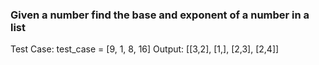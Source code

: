 ### Given a number find the base and exponent of a number in a list

Test Case:
test_case = [9, 1, 8, 16]
Output:
[[3,2], [1,], [2,3], [2,4]]